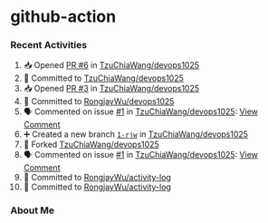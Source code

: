 ﻿# github-action

### Recent Activities
<!--START_SECTION:activity-->
1. 📥 Opened [PR #6](https://github.com/TzuChiaWang/devops1025/pull/6) in [TzuChiaWang/devops1025](https://github.com/TzuChiaWang/devops1025)
2. 📝 Committed to [TzuChiaWang/devops1025](https://github.com/TzuChiaWang/devops1025/commit/4dc54e8a72e50bbd4002298f26ea513bbcad0f4c)
3. 📥 Opened [PR #3](https://github.com/TzuChiaWang/devops1025/pull/3) in [TzuChiaWang/devops1025](https://github.com/TzuChiaWang/devops1025)
4. 📝 Committed to [RongjayWu/devops1025](https://github.com/RongjayWu/devops1025/commit/b163fecca0c4b042fc0dcb776919ec754381ee3b)
5. 🗣 Commented on issue [#1](https://github.com/TzuChiaWang/devops1025/issues/1) in [TzuChiaWang/devops1025](https://github.com/TzuChiaWang/devops1025): [View Comment](https://github.com/TzuChiaWang/devops1025/issues/1#issuecomment-2437267953)
6. ➕ Created a new branch [`1-rjw`](https://github.com/TzuChiaWang/devops1025/tree/1-rjw) in [TzuChiaWang/devops1025](https://github.com/TzuChiaWang/devops1025)
7. 🍴 Forked [TzuChiaWang/devops1025](https://github.com/TzuChiaWang/devops1025)
8. 🗣 Commented on issue [#1](https://github.com/TzuChiaWang/devops1025/issues/1) in [TzuChiaWang/devops1025](https://github.com/TzuChiaWang/devops1025): [View Comment](https://github.com/TzuChiaWang/devops1025/issues/1#issuecomment-2437226986)
9. 📝 Committed to [RongjayWu/activity-log](https://github.com/RongjayWu/activity-log/commit/c196b0aeaead2d420f4b2a9f37f32f396a893ee0)
10. 📝 Committed to [RongjayWu/activity-log](https://github.com/RongjayWu/activity-log/commit/7206108217603429a25b39a07ec6102ed5683373)
<!--END_SECTION:activity-->

### About Me
